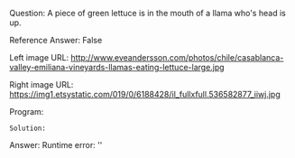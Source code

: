 Question: A piece of green lettuce is in the mouth of a llama who's head is up.

Reference Answer: False

Left image URL: http://www.eveandersson.com/photos/chile/casablanca-valley-emiliana-vineyards-llamas-eating-lettuce-large.jpg

Right image URL: https://img1.etsystatic.com/019/0/6188428/il_fullxfull.536582877_iiwj.jpg

Program:

```
Solution:
```
Answer: Runtime error: ''

